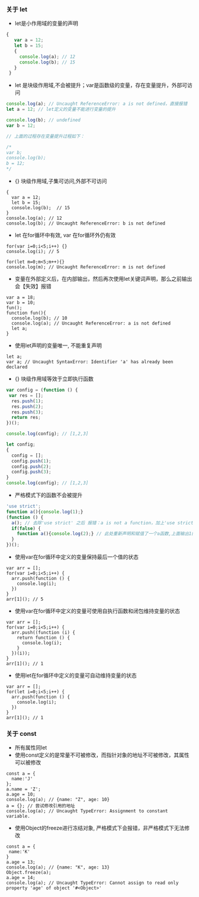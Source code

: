 ### 关于 let

- let是小作用域的变量的声明
```javascript
{
   var a = 12;
   let b = 15;
   {
     console.log(a); // 12
     console.log(b); // 15
   }
 }
```

- let 是块级作用域,不会被提升；var是函数级的变量，存在变量提升，外部可访问
```javascript
console.log(a); // Uncaught ReferenceError: a is not defined，直接报错
let a = 12; // let定义的变量不能进行变量的提升
```

```javascript
console.log(b); // undefined
var b = 12;

// 上面的过程存在变量提升过程如下：

/*
var b;
console.log(b);
b = 12;
*/
```


- {} 块级作用域,子集可访问,外部不可访问
```
{
  var a = 12;
  let b = 15;
  console.log(b);  // 15
}
console.log(a); // 12
console.log(b); // Uncaught ReferenceError: b is not defined
```

- let 在for循环中有效, var 在for循环外仍有效
```
for(var i=0;i<5;i++) {}
console.log(i); // 5 

for(let m=0;m<5;m++){}
console.log(m); // Uncaught ReferenceError: m is not defined
```

- 变量在外部定义后，在内部输出，然后再次使用let关键词声明，那么之前输出会【失效】报错

```
var a = 18;
var b = 10;
fun();
function fun(){
  console.log(b); // 10
  console.log(a); // Uncaught ReferenceError: a is not defined
  let a;
}

```

- 使用let声明的变量唯一, 不能重复声明
```
let a;
var a; // Uncaught SyntaxError: Identifier 'a' has already been declared
```

- {} 块级作用域等效于立即执行函数
```javascript
var config = (function () {
 var res = [];
  res.push(1);
  res.push(2);
  res.push(3);
  return res;
})();

console.log(config); // [1,2,3]

```

```javascript
let config;
{
  config = [];
  config.push(1);
  config.push(2);
  config.push(3);
}
console.log(config); // [1,2,3]
```

- 严格模式下的函数不会被提升
```javascript
'use strict';
function a(){console.log(1);}
(function () {
  a(); // 去除'use strict' 之后 报错：a is not a function，加上'use strict'之后正常，输出1
  if(false) {
    function a(){console.log(2);} // 此处重新声明和赋值了一个a函数,上面输出1的时候表示没有被提升
  }
})();

```

- 使用var在for循环中定义的变量保持最后一个值的状态
```
var arr = [];
for(var i=0;i<5;i++) {
  arr.push(function () {
    console.log(i);
  })
}
arr[1](); // 5 
```

- 使用var在for循环中定义的变量可使用自执行函数和闭包维持变量的状态
```
var arr = [];
for(var i=0;i<5;i++) {
  arr.push((function (i) {
    return function () {
      console.log(i);
    }
  })(i));
}
arr[1](); // 1
```

- 使用let在for循环中定义的变量可自动维持变量的状态
```
var arr = [];
for(let i=0;i<5;i++) {
  arr.push(function () {
    console.log(i);
  })
}
arr[1](); // 1
```

### 关于 const

- 所有属性同let
- 使用const定义的是常量不可被修改，而指针对象的地址不可被修改，其属性可以被修改

```
const a = {
  name:'J'
};
a.name = 'Z';
a.age = 10;
console.log(a); // {name: "Z", age: 10}
a = {}; // 尝试修改引用的地址
console.log(a); // Uncaught TypeError: Assignment to constant variable.

```

- 使用Object的freeze进行冻结对象, 严格模式下会报错，非严格模式下无法修改

```
const a = {
 name:'K'
}
a.age = 13;
console.log(a); // {name: "K", age: 13}
Object.freeze(a);
a.age = 14;
console.log(a); // Uncaught TypeError: Cannot assign to read only property 'age' of object '#<Object>'
  
```